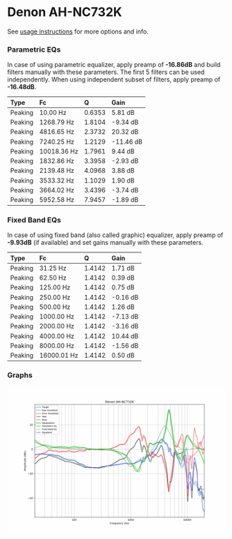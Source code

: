 # Denon AH-NC732K
See [usage instructions](https://github.com/jaakkopasanen/AutoEq#usage) for more options and info.

### Parametric EQs
In case of using parametric equalizer, apply preamp of **-16.86dB** and build filters manually
with these parameters. The first 5 filters can be used independently.
When using independent subset of filters, apply preamp of **-16.48dB**.

| Type    | Fc          |      Q | Gain      |
|:--------|:------------|:-------|:----------|
| Peaking | 10.00 Hz    | 0.6353 | 5.81 dB   |
| Peaking | 1268.79 Hz  | 1.8104 | -9.34 dB  |
| Peaking | 4816.65 Hz  | 2.3732 | 20.32 dB  |
| Peaking | 7240.25 Hz  | 1.2129 | -11.46 dB |
| Peaking | 10018.36 Hz | 1.7961 | 9.44 dB   |
| Peaking | 1832.86 Hz  | 3.3958 | -2.93 dB  |
| Peaking | 2139.48 Hz  | 4.0968 | 3.88 dB   |
| Peaking | 3533.32 Hz  | 1.1029 | 1.90 dB   |
| Peaking | 3664.02 Hz  | 3.4396 | -3.74 dB  |
| Peaking | 5952.58 Hz  | 7.9457 | -1.89 dB  |

### Fixed Band EQs
In case of using fixed band (also called graphic) equalizer, apply preamp of **-9.93dB**
(if available) and set gains manually with these parameters.

| Type    | Fc          |      Q | Gain     |
|:--------|:------------|:-------|:---------|
| Peaking | 31.25 Hz    | 1.4142 | 1.71 dB  |
| Peaking | 62.50 Hz    | 1.4142 | 0.39 dB  |
| Peaking | 125.00 Hz   | 1.4142 | 0.75 dB  |
| Peaking | 250.00 Hz   | 1.4142 | -0.16 dB |
| Peaking | 500.00 Hz   | 1.4142 | 1.26 dB  |
| Peaking | 1000.00 Hz  | 1.4142 | -7.13 dB |
| Peaking | 2000.00 Hz  | 1.4142 | -3.16 dB |
| Peaking | 4000.00 Hz  | 1.4142 | 10.44 dB |
| Peaking | 8000.00 Hz  | 1.4142 | -1.56 dB |
| Peaking | 16000.01 Hz | 1.4142 | 0.50 dB  |

### Graphs
![](./Denon%20AH-NC732K.png)